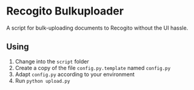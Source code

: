 # Recogito Bulkuploader

A script for bulk-uploading documents to Recogito without the UI hassle.

## Using

1. Change into the `script` folder
2. Create a copy of the file `config.py.template` named `config.py`
3. Adapt `config.py` according to your environment
4. Run `python upload.py`


